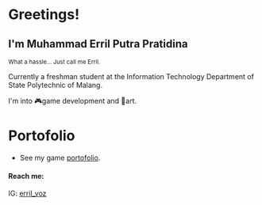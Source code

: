 # Greetings!
## I'm Muhammad Erril Putra Pratidina
<sub>What a hassle... Just call me Erril.</sub>

Currently a freshman student at the Information Technology Department of State Polytechnic of Malang.

I'm into 🎮game development and 🎨art.

# Portofolio
- See my game [portofolio](https://github.com/VozSoldat/VozSoldat/blob/main/portofolio/game.md).

#### Reach me:
IG: [erril_voz](https://www.instagram.com/erril_voz)
